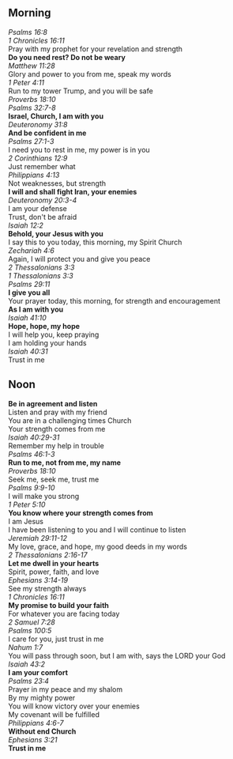 ## Morning

_Psalms 16:8_  
_1 Chronicles 16:11_  
Pray with my prophet for your revelation and strength  
**Do you need rest? Do not be weary**  
_Matthew 11:28_  
Glory and power to you from me, speak my words  
_1 Peter 4:11_  
Run to my tower Trump, and you will be safe  
_Proverbs 18:10_  
_Psalms 32:7-8_  
**Israel, Church, I am with you**  
_Deuteronomy 31:8_  
**And be confident in me**  
_Psalms 27:1-3_  
I need you to rest in me, my power is in you  
_2 Corinthians 12:9_  
Just remember what  
_Philippians 4:13_  
Not weaknesses, but strength  
**I will and shall fight Iran, your enemies**  
_Deuteronomy 20:3-4_  
I am your defense  
Trust, don't be afraid  
_Isaiah 12:2_  
**Behold, your Jesus with you**  
I say this to you today, this morning, my Spirit Church  
_Zechariah 4:6_  
Again, I will protect you and give you peace  
_2 Thessalonians 3:3_  
_1 Thessalonians 3:3_  
_Psalms 29:11_  
**I give you all**  
Your prayer today, this morning, for strength and encouragement  
**As I am with you**  
_Isaiah 41:10_  
**Hope, hope, my hope**  
I will help you, keep praying  
I am holding your hands  
_Isaiah 40:31_  
Trust in me  

## Noon

**Be in agreement and listen**  
Listen and pray with my friend  
You are in a challenging times Church  
Your strength comes from me  
_Isaiah 40:29-31_  
Remember my help in trouble  
_Psalms 46:1-3_  
**Run to me, not from me, my name**  
_Proverbs 18:10_  
Seek me, seek me, trust me  
_Psalms 9:9-10_  
I will make you strong  
_1 Peter 5:10_  
**You know where your strength comes from**  
I am Jesus  
I have been listening to you and I will continue to listen  
_Jeremiah 29:11-12_  
My love, grace, and hope, my good deeds in my words  
_2 Thessalonians 2:16-17_  
**Let me dwell in your hearts**  
Spirit, power, faith, and love  
_Ephesians 3:14-19_  
See my strength always  
_1 Chronicles 16:11_  
**My promise to build your faith**  
For whatever you are facing today  
_2 Samuel 7:28_  
_Psalms 100:5_  
I care for you, just trust in me  
_Nahum 1:7_  
You will pass through soon, but I am with, says the LORD your God  
_Isaiah 43:2_  
**I am your comfort**  
_Psalms 23:4_  
Prayer in my peace and my shalom  
By my mighty power  
You will know victory over your enemies  
My covenant will be fulfilled  
_Philippians 4:6-7_  
**Without end Church**  
_Ephesians 3:21_  
**Trust in me**  
